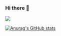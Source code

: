 ### Hi there 👋

![](https://komarev.com/ghpvc/?username=Taiyaki256)

[![Anurag's GitHub stats](https://github-readme-stats.vercel.app/api?username=Taiyaki256)](https://github.com/anuraghazra/github-readme-stats)

<!--
**Taiyaki256/Taiyaki256** is a ✨ _special_ ✨ repository because its `README.md` (this file) appears on your GitHub profile.

Here are some ideas to get you started:

- 🔭 I’m currently working on ...
- 🌱 I’m currently learning ...
- 👯 I’m looking to collaborate on ...
- 🤔 I’m looking for help with ...
- 💬 Ask me about ...
- 📫 How to reach me: ...
- 😄 Pronouns: ...
- ⚡ Fun fact: ...
-->
